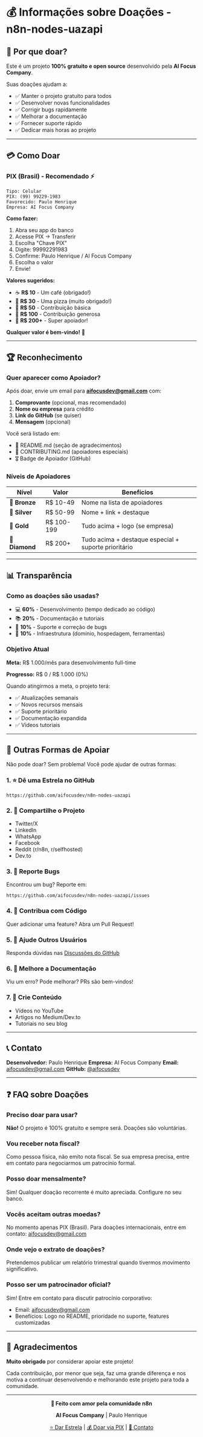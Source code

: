 # 💰 Informações sobre Doações - n8n-nodes-uazapi

## 🎯 Por que doar?

Este é um projeto **100% gratuito e open source** desenvolvido pela **AI Focus Company**.

Suas doações ajudam a:
- ✅ Manter o projeto gratuito para todos
- ✅ Desenvolver novas funcionalidades
- ✅ Corrigir bugs rapidamente
- ✅ Melhorar a documentação
- ✅ Fornecer suporte rápido
- ✅ Dedicar mais horas ao projeto

---

## 💳 Como Doar

### PIX (Brasil) - Recomendado ⚡

```
Tipo: Celular
PIX: (99) 99229-1983
Favorecido: Paulo Henrique
Empresa: AI Focus Company
```

**Como fazer:**
1. Abra seu app do banco
2. Acesse PIX → Transferir
3. Escolha "Chave PIX"
4. Digite: 99992291983
5. Confirme: Paulo Henrique / AI Focus Company
6. Escolha o valor
7. Envie!

**Valores sugeridos:**
- ☕ **R$ 10** - Um café (obrigado!)
- 🍕 **R$ 30** - Uma pizza (muito obrigado!)
- 🎁 **R$ 50** - Contribuição básica
- 💎 **R$ 100** - Contribuição generosa
- 🚀 **R$ 200+** - Super apoiador!

**Qualquer valor é bem-vindo!** 💚

---

## 🏆 Reconhecimento

### Quer aparecer como Apoiador?

Após doar, envie um email para **aifocusdev@gmail.com** com:

1. **Comprovante** (opcional, mas recomendado)
2. **Nome ou empresa** para crédito
3. **Link do GitHub** (se quiser)
4. **Mensagem** (opcional)

Você será listado em:
- 📄 README.md (seção de agradecimentos)
- 📄 CONTRIBUTING.md (apoiadores especiais)
- 🎖️ Badge de Apoiador (GitHub)

### Níveis de Apoiadores

| Nível | Valor | Benefícios |
|-------|-------|-----------|
| 🥉 **Bronze** | R$ 10-49 | Nome na lista de apoiadores |
| 🥈 **Silver** | R$ 50-99 | Nome + link + destaque |
| 🥇 **Gold** | R$ 100-199 | Tudo acima + logo (se empresa) |
| 💎 **Diamond** | R$ 200+ | Tudo acima + destaque especial + suporte prioritário |

---

## 📊 Transparência

### Como as doações são usadas?

- 💻 **60%** - Desenvolvimento (tempo dedicado ao código)
- 📚 **20%** - Documentação e tutoriais
- 🐛 **10%** - Suporte e correção de bugs
- 🎨 **10%** - Infraestrutura (domínio, hospedagem, ferramentas)

### Objetivo Atual

**Meta:** R$ 1.000/mês para desenvolvimento full-time

**Progresso:** R$ 0 / R$ 1.000 (0%)

Quando atingirmos a meta, o projeto terá:
- ✅ Atualizações semanais
- ✅ Novos recursos mensais
- ✅ Suporte prioritário
- ✅ Documentação expandida
- ✅ Vídeos tutoriais

---

## 🎁 Outras Formas de Apoiar

Não pode doar? Sem problema! Você pode ajudar de outras formas:

### 1. ⭐ Dê uma Estrela no GitHub
```
https://github.com/aifocusdev/n8n-nodes-uazapi
```

### 2. 📢 Compartilhe o Projeto
- Twitter/X
- LinkedIn
- WhatsApp
- Facebook
- Reddit (r/n8n, r/selfhosted)
- Dev.to

### 3. 🐛 Reporte Bugs
Encontrou um bug? Reporte em:
```
https://github.com/aifocusdev/n8n-nodes-uazapi/issues
```

### 4. 📝 Contribua com Código
Quer adicionar uma feature? Abra um Pull Request!

### 5. 💬 Ajude Outros Usuários
Responda dúvidas nas [Discussões do GitHub](https://github.com/aifocusdev/n8n-nodes-uazapi/discussions)

### 6. 📖 Melhore a Documentação
Viu um erro? Pode melhorar? PRs são bem-vindos!

### 7. 🎥 Crie Conteúdo
- Vídeos no YouTube
- Artigos no Medium/Dev.to
- Tutoriais no seu blog

---

## 📞 Contato

**Desenvolvedor:** Paulo Henrique
**Empresa:** AI Focus Company
**Email:** aifocusdev@gmail.com
**GitHub:** [@aifocusdev](https://github.com/aifocusdev)

---

## ❓ FAQ sobre Doações

### Preciso doar para usar?
**Não!** O projeto é 100% gratuito e sempre será. Doações são voluntárias.

### Vou receber nota fiscal?
Como pessoa física, não emito nota fiscal. Se sua empresa precisa, entre em contato para negociarmos um patrocínio formal.

### Posso doar mensalmente?
Sim! Qualquer doação recorrente é muito apreciada. Configure no seu banco.

### Vocês aceitam outras moedas?
No momento apenas PIX (Brasil). Para doações internacionais, entre em contato: aifocusdev@gmail.com

### Onde vejo o extrato de doações?
Pretendemos publicar um relatório trimestral quando tivermos movimento significativo.

### Posso ser um patrocinador oficial?
Sim! Entre em contato para discutir patrocínio corporativo:
- Email: aifocusdev@gmail.com
- Benefícios: Logo no README, prioridade no suporte, features customizadas

---

## 🙏 Agradecimentos

**Muito obrigado** por considerar apoiar este projeto!

Cada contribuição, por menor que seja, faz uma grande diferença e nos motiva a continuar desenvolvendo e melhorando este projeto para toda a comunidade.

---

<div align="center">

**💚 Feito com amor pela comunidade n8n**

**AI Focus Company** | Paulo Henrique

[⭐ Dar Estrela](https://github.com/aifocusdev/n8n-nodes-uazapi) | [💰 Doar via PIX](#-como-doar) | [📧 Contato](mailto:aifocusdev@gmail.com)

</div>